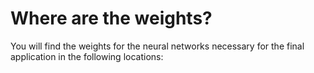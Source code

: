# Where are the weights?
You will find the weights for the neural networks necessary for the final application in the following locations:
